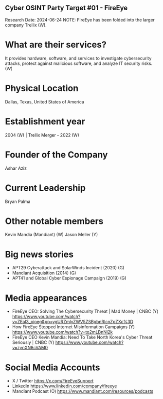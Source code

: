 ## Cyber OSINT Party Target #01 - FireEye
Research Date: 2024-06-24
NOTE: FireEye has been folded into the larger company Trellix (W).
# What are their services?
It provides hardware, software, and services to investigate cybersecurity attacks, protect against malicious software, and analyze IT security risks. (W)
# Physical Location
Dallas, Texas, United States of America
# Establishment year
2004 (W) | Trellix Merger - 2022 (W)
# Founder of the Company
Ashar Aziz
# Current Leadership
Bryan Palma
# Other notable members
Kevin Mandia (Mandiant) (W)
Jason Meller (Y)
# Big news stories
* APT29 Cyberattack and SolarWinds Incident (2020) (G)
* Mandiant Acquisition (2014) (G)
* APT41 and Global Cyber Espionage Campaign (2019) (G)
# Media appearances
* FireEye CEO: Solving The Cybersecurity Threat | Mad Money | CNBC (Y)
https://www.youtube.com/watch?v=ZEal3_oipeg&pp=ygURZmlyZWV5ZSBpbnRlcnZpZXc%3D
* How FireEye Stopped Internet Misinformation Campaigns (Y)
https://www.youtube.com/watch?v=to2mLBnNI2k
* FireEye CEO Kevin Mandia: Need To Take North Korea's Cyber Threat Seriously | CNBC (Y)
https://www.youtube.com/watch?v=zynXN8cVAM0
# Social Media Accounts
* X / Twitter
https://x.com/FireEyeSupport
* LinkedIn
https://www.linkedin.com/company/fireeye
* Mandiant Podcast (O)
https://www.mandiant.com/resources/podcasts



